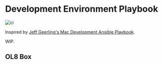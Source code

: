 # Development Environment Playbook

![ci](https://github.com/nathan-wien/dev-env-playbook/actions/workflows/ci.yml/badge.svg)

Inspired by [Jeff Geerling's Mac Development Ansible Playbook](https://github.com/geerlingguy/mac-dev-playbook).

WIP.

## OL8 Box
